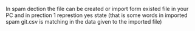 In spam dection the file can be created or import form existed file in your PC and in prection 1 represtion yes state (that is some words in imported spam git.csv is matching in the data given to the imported file)

